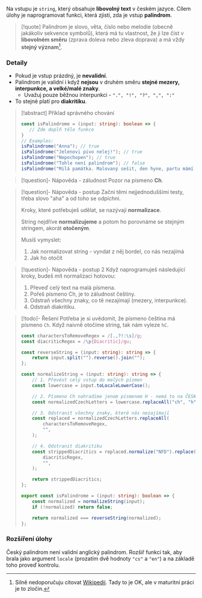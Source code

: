 Na vstupu je `string`, který obsahuje **libovolný text** v českém jazyce. Cílem úlohy je naprogramovat funkci, která zjistí, zda je vstup **palindrom**.

> [!quote]
> Palindrom je slovo, věta, číslo nebo melodie (obecně jakákoliv sekvence symbolů), která má tu vlastnost, že ji lze číst v **libovolném směru** (zprava doleva nebo zleva doprava) a má vždy **stejný význam**[^1]. 

[^1]: Silně nedoporučuju citovat [Wikipedii](https://cs.wikipedia.org/wiki/Palindrom). Tady to je OK, ale v maturitní práci je to zločin.
### Detaily
- Pokud je vstup prázdný, je **nevalidní**.
- Palindrom je validní i když **nejsou** v druhém směru **stejné mezery, interpunkce, a velké/malé znaky**.
	- Uvažuj pouze běžnou interpunkci - `".", "!", "?", ",", ":"`
- To stejné platí pro **diakritiku**.

>[!abstract] Příklad správného chování
>```typescript
>const isPalindrome = (input: string): boolean => {
>    // Zde doplň tělo funkce
>} 
>// Examples:
>isPalindrome("Anna"); // true
>isPalindrome("Jelenovi pivo nelej!"); // true
>isPalindrome("Nepochopen"); // true
>isPalindrome("Tohle není palindrom"); // false
>isPalindrome("Milá památka. Malovaný sešit, den hyne, partu mámí tiše řeka, taj, mat nemám. Dán si své víno vypil, nesl chrpu, mák. Je den hájů, keř, péče, mé díly, hůl. Pán nemá kuráž, máti volám co nemám rád. I lovec musí lhát. Je lov, má klec i lev. I ten dále já masák nalézám u dubu. Taj? Málo v lese, vílo, do podolí vesel volám: Já tu budu. Má zelánka sama je. Lad? Neti, velice lkám. Volej: Táhli sumce voli, dar. Máme noc. Málo vítám žár u kamen. Na pluhy, lide, meče překuj, a hned! Ej, kam uprchl sen? Lípy voní ve vsi. Snad mámen tam já také řešiti mám utrápený hned. Tiše syna volám: Akta má pálím."); // true - toto vymyslel pan Stanislav Tvrdík a je to český rekord - nejdelší český palindrom
>```

> [!question]- Nápověda - záludnost
> Pozor na písmeno **Ch**.

> [!question]- Nápověda - postup
> Začni těmi nejjednoduššími testy, třeba slovo "aha" a od toho se odpíchni.
> 
> Kroky, které potřebuješ udělat, se nazývají **normalizace**. 
> 
> String nejdříve **normalizujeme** a potom ho porovnáme se stejným stringem, akorát **otočeným**.
> 
> Musíš vymyslet:
> 1. Jak normalizovat string - vyndat z něj bordel, co nás nezajímá
> 2. Jak ho otočit
> 

> [!question]- Nápověda - postup 2
> Když naprogramuješ následující kroky, budeš mít normalizaci hotovou:
> 1. Převeď celý text na malá písmena.
> 2. Pořeš písmeno Ch, je to záludnost češtiny.
> 3. Odstraň všechny znaky, co tě nezajímají (mezery, interpunkce).
> 4. Odstraň diakritiku.

> [!todo]- Řešení
> Potřeba je si uvědomit, že písmeno čeština má písmeno `Ch`. Když naivně otočíme string, tak nám vyleze `hC`.
> 
> ```typescript
> const charactersToRemoveRegex = /[.,?!:\s]/g;
> const diacriticRegex = /\p{Diacritic}/gu;
> 
> const reverseString = (input: string): string => {
>     return input.split("").reverse().join("");
> };
> 
> const normalizeString = (input: string): string => {
>     // 1. Převést celý vstup do malých písmen
>     const lowercase = input.toLocaleLowerCase();
> 
>     // 2. Písmeno Ch nahradíme jenom písmenem H - nemá to na ČESKÝ palindrom vliv
>     const normalizedCzechLetters = lowercase.replaceAll("ch", "h");
> 
>     // 3. Odstranit všechny znaky, které nás nezajímají
>     const replaced = normalizedCzechLetters.replaceAll(
>         charactersToRemoveRegex,
>         "",
>     );
> 
>     // 4. Odstranit diakritiku
>     const strippedDiacritics = replaced.normalize("NFD").replace(
>         diacriticRegex,
>         "",
>     );
> 
>     return strippedDiacritics;
> };
> 
> export const isPalindrome = (input: string): boolean => {
>     const normalized = normalizeString(input);
>     if (!normalized) return false;
> 
>     return normalized === reverseString(normalized);
> };
> 
> ```

### Rozšíření úlohy

Český palindrom není validní anglický palindrom. Rozšiř funkci tak, aby brala jako argument `locale` (prozatím dvě hodnoty `"cs"` a `"en"`) a na základě toho proveď kontrolu.